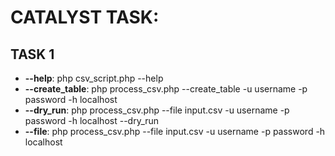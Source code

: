 CATALYST TASK:
==================================

## TASK 1

* **--help**: php csv_script.php --help
* **--create_table**: php process_csv.php --create_table -u username -p password -h localhost
* **--dry_run**: php process_csv.php --file input.csv -u username -p password -h localhost --dry_run
* **--file**: php process_csv.php --file input.csv -u username -p password -h localhost